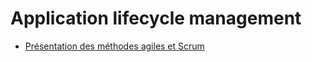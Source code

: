 # Application lifecycle management

* [Présentation des méthodes agiles et Scrum](./agile_scrum.md)
